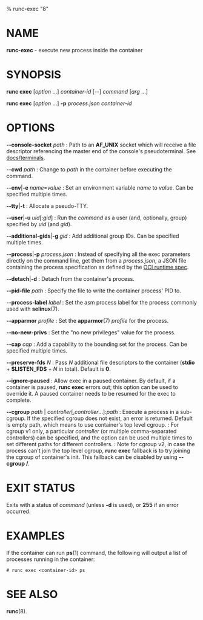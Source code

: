 % runc-exec "8"

# NAME
**runc-exec** - execute new process inside the container

# SYNOPSIS
**runc exec** [_option_ ...] _container-id_ [--] _command_ [_arg_ ...]

**runc exec** [_option_ ...] **-p** _process.json_ _container-id_

# OPTIONS
**--console-socket** _path_
: Path to an **AF_UNIX**  socket which will receive a file descriptor
referencing the master end of the console's pseudoterminal.  See
[docs/terminals](https://github.com/opencontainers/runc/blob/master/docs/terminals.md).

**--cwd** _path_
: Change to _path_ in the container before executing the command.

**--env**|**-e** _name_=_value_
: Set an environment variable _name_ to _value_. Can be specified multiple times.

**--tty**|**-t**
: Allocate a pseudo-TTY.

**--user**|**-u** _uid_[:_gid_]
: Run the _command_ as a user (and, optionally, group) specified by _uid_ (and
_gid_).

**--additional-gids**|**-g** _gid_
: Add additional group IDs. Can be specified multiple times.

**--process**|**-p** _process.json_
: Instead of specifying all the exec parameters directly on the command line,
get them from a _process.json_, a JSON file containing the process
specification as defined by the
[OCI runtime spec](https://github.com/opencontainers/runtime-spec/blob/master/config.md#process).

**--detach**|**-d**
: Detach from the container's process.

**--pid-file** _path_
: Specify the file to write the container process' PID to.

**--process-label** _label_
: Set the asm process label for the process commonly used with **selinux**(7).

**--apparmor** _profile_
: Set the **apparmor**(7) _profile_ for the process.

**--no-new-privs**
: Set the "no new privileges" value for the process.

**--cap** _cap_
: Add a capability to the bounding set for the process. Can be specified
multiple times.

**--preserve-fds** _N_
: Pass _N_ additional file descriptors to the container (**stdio** +
**$LISTEN_FDS** + _N_ in total). Default is **0**.

**--ignore-paused**
: Allow exec in a paused container. By default, if a container is paused,
**runc exec** errors out; this option can be used to override it.
A paused container needs to be resumed for the exec to complete.

**--cgroup** _path_ | _controller_[,_controller_...]:_path_
: Execute a process in a sub-cgroup. If the specified cgroup does not exist, an
error is returned. Default is empty path, which means to use container's top
level cgroup.
: For cgroup v1 only, a particular _controller_ (or multiple comma-separated
controllers) can be specified, and the option can be used multiple times to set
different paths for different controllers.
: Note for cgroup v2, in case the process can't join the top level cgroup,
**runc exec** fallback is to try joining the cgroup of container's init.
This fallback can be disabled by using **--cgroup /**.

# EXIT STATUS

Exits with a status of _command_ (unless **-d** is used), or **255** if
an error occurred.

# EXAMPLES
If the container can run **ps**(1) command, the following
will output a list of processes running in the container:

	# runc exec <container-id> ps

# SEE ALSO

**runc**(8).
